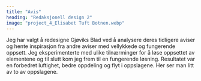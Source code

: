 ```yaml
---
title: "Avis"
heading: "Redaksjonell design 2"
image: "project_4_Elisabet Tuft Botnen.webp"
---
```


Jeg har valgt å redesigne Gjøviks Blad ved å analysere deres tidligere aviser og hente inspirasjon fra andre aviser med vellykkede og fungerende oppsett. Jeg eksperimenterte med ulike tilnærminger for å løse oppsettet av elementene og til slutt kom jeg frem til en fungerende løsning. Resultatet var en forbedret luftighet, bedre oppdeling og flyt i oppslagene. Her ser man litt av to av oppslagene.
